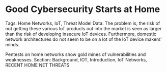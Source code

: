 # Good Cybersecurity Starts at Home

Tags: Home Networks, IoT, Threat Model
Data: The problem is, the risk of not getting these various IoT products out into the market is seen as larger than the risk of developing insecure IoT devices. Furthermore, domestic network architectures do not seem to be on a lot of the IoT device makers’ minds.

Pentests on home networks show gold mines of vulnerabilities and weaknesses.
Section: Background, IOT, Introduction, IoT Networks, RECENT HOME NET THREATS